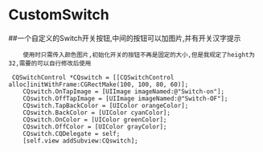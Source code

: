 

#  CustomSwitch


##一个自定义的Switch开关按钮,中间的按钮可以加图片,并有开关汉字提示

		使用时只需传入颜色图片,初始化开关的按钮不再是固定的大小,但是我规定了height为32,需要的可以自行修改后使用
	
```	
 CQSwitchControl *CQswitch = [[CQSwitchControl alloc]initWithFrame:CGRectMake(100, 100, 80, 60)];
    CQswitch.OnTapImage = [UIImage imageNamed:@"Switch-on"];
    CQswitch.OffTapImage = [UIImage imageNamed:@"Switch-OF"];
    CQswitch.TapBackColor = [UIColor orangeColor];
    CQswitch.BackColor = [UIColor cyanColor];
    CQswitch.OnColor = [UIColor greenColor];
    CQswitch.OffColor = [UIColor grayColor];
    CQswitch.CQDelegate = self;
    [self.view addSubview:CQswitch];
```

